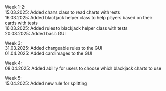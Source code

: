 Week 1-2:  
15.03.2025: Added charts class to read charts with tests  
16.03.2025: Added blackjack helper class to help players based on their cards with tests  
16.03.2025: Added rules to blackjack helper class with tests  
20.03.2025: Added basic GUI

Week 3:  
31.03.2025: Added changeable rules to the GUI  
01.04.2025: Added card images to the GUI

Week 4:  
08.04.2025: Added ability for users to choose which blackjack charts to use

Week 5:  
15.04.2025: Added new rule for splitting
